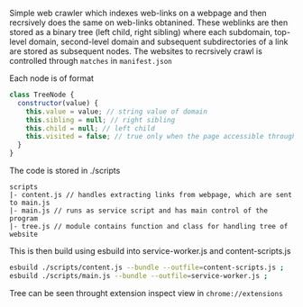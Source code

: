 Simple web crawler which indexes web-links on a webpage and then recrsively does the same on web-links obtanined. These weblinks are then stored as a binary tree (left child, right sibling) where each subdomain, top-level domain, second-level domain and subsequent subdirectories of a link are stored as subsequent nodes. The websites to recrsively crawl is controlled through `matches` in `manifest.json`

Each node is of format 
```js
class TreeNode {
  constructor(value) {
    this.value = value; // string value of domain
    this.sibling = null; // right sibling
    this.child = null; // left child
    this.visited = false; // true only when the page accessible throught the link has been scraped
  }
}
```

The code is stored in ./scripts
```
scripts
|- content.js // handles extracting links from webpage, which are sent to main.js
|- main.js // runs as service script and has main control of the program
|- tree.js // module contains function and class for handling tree of website
```

This is then build using esbuild into service-worker.js and content-scripts.js

```sh 
esbuild ./scripts/content.js --bundle --outfile=content-scripts.js ;
esbuild ./scripts/main.js --bundle --outfile=service-worker.js ;
```

Tree can be seen throught extension inspect view in `chrome://extensions`
